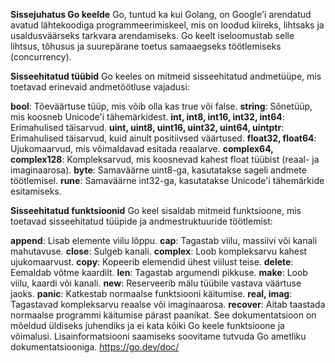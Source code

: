 **Sissejuhatus Go keelde**
Go, tuntud ka kui Golang, on Google'i arendatud avatud lähtekoodiga programmeerimiskeel, mis on loodud kiireks, lihtsaks ja usaldusväärseks tarkvara arendamiseks. Go keelt iseloomustab selle lihtsus, tõhusus ja suurepärane toetus samaaegseks töötlemiseks (concurrency).

**Sisseehitatud tüübid**
Go keeles on mitmeid sisseehitatud andmetüüpe, mis toetavad erinevaid andmetöötluse vajadusi:

**bool**: Tõeväärtuse tüüp, mis võib olla kas true või false.
**string**: Sõnetüüp, mis koosneb Unicode'i tähemärkidest.
**int, int8, int16, int32, int64**: Erimahulised täisarvud.
**uint, uint8, uint16, uint32, uint64, uintptr**: Erimahulised täisarvud, kuid ainult positiivsed väärtused.
**float32, float64**: Ujukomaarvud, mis võimaldavad esitada reaalarve.
**complex64, complex128**: Kompleksarvud, mis koosnevad kahest float tüübist (reaal- ja imaginaarosa).
**byte**: Samaväärne uint8-ga, kasutatakse sageli andmete töötlemisel.
**rune**: Samaväärne int32-ga, kasutatakse Unicode'i tähemärkide esitamiseks.

**Sisseehitatud funktsioonid**
Go keel sisaldab mitmeid funktsioone, mis toetavad sisseehitatud tüüpide ja andmestruktuuride töötlemist:

**append**: Lisab elemente viilu lõppu.
**cap**: Tagastab viilu, massiivi või kanali mahutavuse.
**close**: Sulgeb kanali.
**complex**: Loob kompleksarvu kahest ujukomaarvust.
**copy**: Kopeerib elemendid ühest viilust teise.
**delete**: Eemaldab võtme kaardilt.
**len**: Tagastab argumendi pikkuse.
**make**: Loob viilu, kaardi või kanali.
**new**: Reserveerib mälu tüübile vastava väärtuse jaoks.
**panic**: Katkestab normaalse funktsiooni käitumise.
**real, imag**: Tagastavad kompleksarvu reaalse või imaginaarosa.
**recover**: Aitab taastada normaalse programmi käitumise pärast paanikat.
See dokumentatsioon on mõeldud üldiseks juhendiks ja ei kata kõiki Go keele funktsioone ja võimalusi. Lisainformatsiooni saamiseks soovitame tutvuda Go ametliku dokumentatsiooniga.
https://go.dev/doc/
